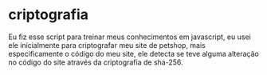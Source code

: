 # criptografia
Eu fiz esse script para treinar meus conhecimentos em javascript, eu usei ele inicialmente para criptografar meu site de petshop, mais especificamente o código do meu site, ele detecta se teve alguma alteração no código do site através da criptografia de sha-256.
